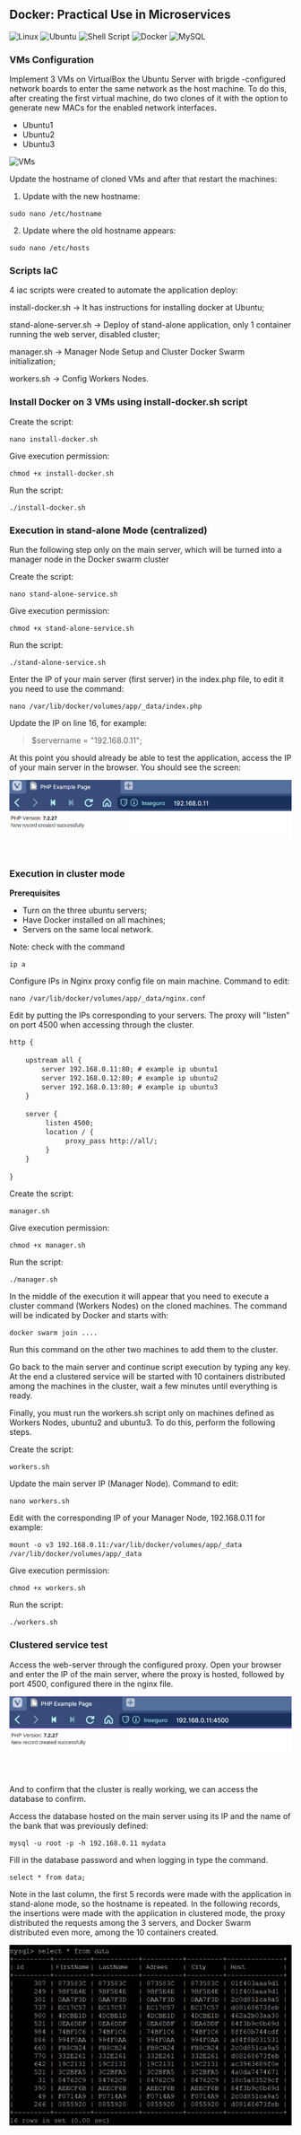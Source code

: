 ## Docker: Practical Use in Microservices

![Linux](https://img.shields.io/badge/Linux-FCC624?style=for-the-badge&logo=linux&logoColor=black)
![Ubuntu](https://img.shields.io/badge/Ubuntu-E95420?style=for-the-badge&logo=ubuntu&logoColor=white)
![Shell Script](https://img.shields.io/badge/Shell_Script-121011?style=for-the-badge&logo=gnu-bash&logoColor=white)
![Docker](https://img.shields.io/badge/docker-%230db7ed.svg?style=for-the-badge&logo=docker&logoColor=white)
![MySQL](https://img.shields.io/badge/mysql-%2300f.svg?style=for-the-badge&logo=mysql&logoColor=white)

### VMs Configuration 

Implement 3 VMs on VirtualBox the Ubuntu Server with brigde -configured network boards to enter the same network as the host machine. To do this, after creating the first virtual machine, do two clones of it with the option to generate new MACs for the enabled network interfaces.
- Ubuntu1
- Ubuntu2
- Ubuntu3

![VMs](https://camo.githubusercontent.com/5ff41324f222d5cdbcfb515932a1c496d6a3ee18e0418b03590efdbc7aaf8790/68747470733a2f2f696d61676573322e696d67626f782e636f6d2f37382f31612f6a497931753551675f6f2e706e67
)

Update the hostname of cloned VMs and after that restart the machines:

1. Update with the new hostname:

```
sudo nano /etc/hostname
```

2. Update where the old hostname appears:

```
sudo nano /etc/hosts
```


### Scripts IaC
4 iac scripts were created to automate the application deploy:

install-docker.sh -> It has instructions for installing docker at Ubuntu;

stand-alone-server.sh -> Deploy of stand-alone application, only 1 container running the web server, disabled cluster;

manager.sh -> Manager Node Setup and Cluster Docker Swarm initialization;

workers.sh -> Config Workers Nodes.

### Install Docker on 3 VMs using install-docker.sh script

Create the script:
```
nano install-docker.sh
```

Give execution permission:
```
chmod +x install-docker.sh
```

Run the script:

```
./install-docker.sh
```

### Execution in stand-alone Mode (centralized)

Run the following step only on the main server, which will be turned into a manager node in the Docker swarm cluster

Create the script:

```
nano stand-alone-service.sh
```

Give execution permission:
```
chmod +x stand-alone-service.sh
```

Run the script:

```
./stand-alone-service.sh
```

Enter the IP of your main server (first server) in the index.php file, to edit it you need to use the command:

```
nano /var/lib/docker/volumes/app/_data/index.php
```

Update the IP on line 16, for example:
> $servername = "192.168.0.11";

At this point you should already be able to test the application, access the IP of your main server in the browser. You should see the screen:

![Browser 192.168.0.11](./img/browser.PNG)

### Execution in cluster mode

**Prerequisites**

- Turn on the three ubuntu servers;
- Have Docker installed on all machines;
- Servers on the same local network. 

Note: check with the command
```
ip a
```

Configure IPs in Nginx proxy config file on main machine. 
Command to edit:
```
nano /var/lib/docker/volumes/app/_data/nginx.conf
```

Edit by putting the IPs corresponding to your servers. The proxy will "listen" on port 4500 when accessing through the cluster.

```
http {
   
    upstream all {
        server 192.168.0.11:80; # example ip ubuntu1
        server 192.168.0.12:80; # example ip ubuntu2
        server 192.168.0.13:80; # example ip ubuntu3
    }

    server {
         listen 4500;
         location / {
              proxy_pass http://all/;
         }
    }

}
```

Create the script:

```
manager.sh
```

Give execution permission:
```
chmod +x manager.sh
```

Run the script:
```
./manager.sh
```
In the middle of the execution it will appear that you need to execute a cluster command (Workers Nodes) on the cloned machines. The command will be indicated by Docker and starts with:

```
docker swarm join .... 
```

Run this command on the other two machines to add them to the cluster.

Go back to the main server and continue script execution by typing any key.
At the end a clustered service will be started with 10 containers distributed among the machines in the cluster, wait a few minutes until everything is ready.

Finally, you must run the workers.sh script only on machines defined as Workers Nodes, ubuntu2 and ubuntu3. To do this, perform the following steps.

Create the script:

```
workers.sh
```

Update the main server IP (Manager Node). Command to edit:

```
nano workers.sh
```

Edit with the corresponding IP of your Manager Node, 192.168.0.11 for example:
```
mount -o v3 192.168.0.11:/var/lib/docker/volumes/app/_data /var/lib/docker/volumes/app/_data
```

Give execution permission:
```
chmod +x workers.sh
```

Run the script:
```
./workers.sh
```

### Clustered service test
Access the web-server through the configured proxy. Open your browser and enter the IP of the main server, where the proxy is hosted, followed by port 4500, configured there in the nginx file.

![Browser 192.168.0.11:4500](./img/browser2.PNG)

And to confirm that the cluster is really working, we can access the database to confirm.

Access the database hosted on the main server using its IP and the name of the bank that was previously defined:

```
mysql -u root -p -h 192.168.0.11 mydata
```

Fill in the database password and when logging in type the command.
```
select * from data;
```

Note in the last column, the first 5 records were made with the application in stand-alone mode, so the hostname is repeated. In the following records, the insertions were made with the application in clustered mode, the proxy distributed the requests among the 3 servers, and Docker Swarm distributed even more, among the 10 containers created.

![Database](./img/database.PNG)